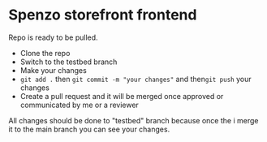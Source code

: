 # Spenzo storefront frontend

Repo is ready to be pulled.

- Clone the repo
- Switch to the testbed branch
- Make your changes
- `git add .` then `git commit -m "your changes"` and then`git push` your changes
- Create a pull request and it will be merged once approved or communicated by me or a reviewer

All changes should be done to "testbed" branch because once the i merge it to the main branch you can see your changes.
